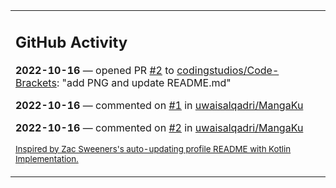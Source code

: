 <table><tr><td valign="top" width="100%">    

## GitHub Activity

**2022-10-16** — opened PR [#2](https://github.com/codingstudios/Code-Brackets/pull/2) to [codingstudios/Code-Brackets](https://github.com/codingstudios/Code-Brackets): "add PNG and update README.md"

**2022-10-16** — commented on [#1](https://github.com/uwaisalqadri/MangaKu/issues/1#issuecomment-1279971568) in [uwaisalqadri/MangaKu](https://github.com/uwaisalqadri/MangaKu)

**2022-10-16** — commented on [#2](https://github.com/uwaisalqadri/MangaKu/issues/2#issuecomment-1279951203) in [uwaisalqadri/MangaKu](https://github.com/uwaisalqadri/MangaKu)
                
<sub><a href="https://github.com/ZacSweers/ZacSweers/">Inspired by Zac Sweeners's auto-updating profile README with Kotlin Implementation.</a></sub>
        